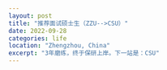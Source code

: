 ```yaml
---
layout: post
title: "推荐面试硕士生（ZZU-->CSU）"
date: 2022-09-28
categories: life
location: "Zhengzhou, China"
excerpt: "3年磨练，终于保研上岸。下一站是：CSU"
---
```

